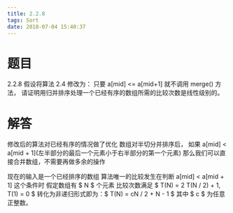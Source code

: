 ```yaml
---
title: 2.2.8
tags: Sort
date: 2018-07-04 15:40:37
---
```


# 题目

2.2.8
假设将算法 2.4 修改为： 只要 a[mid] <= a[mid+1] 就不调用 merge() 方法， 
请证明用归并排序处理一个已经有序的数组所需的比较次数是线性级别的。

# 解答

修改后的算法对已经有序的情况做了优化
数组对半切分并排序后，
如果 a[mid] < a\[mid + 1](左半部分的最后一个元素小于右半部分的第一个元素)
那么我们可以直接合并数组，不需要再做多余的操作

现在的输入是一个已经排序的数组
算法唯一的比较发生在判断 a[mid] < a[mid + 1] 这个条件时
假定数组有 $ N $ 个元素
比较次数满足 $ T(N) = 2  T(N / 2) + 1, T(1) = 0 $
转化为非递归形式即为：$ T(N) = cN / 2 + N - 1 $
其中 $ c $ 为任意正整数。